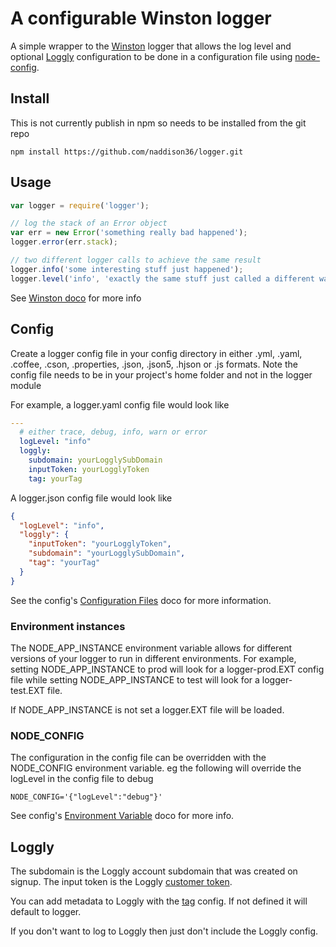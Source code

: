A configurable Winston logger
===============

A simple wrapper to the [Winston](https://github.com/winstonjs/winston) logger that allows the log level and optional [Loggly](https://www.loggly.com/) configuration to be done in a configuration file using [node-config](https://github.com/lorenwest/node-config).

## Install

This is not currently publish in npm so needs to be installed from the git repo
```
npm install https://github.com/naddison36/logger.git
```

## Usage

```javascript
var logger = require('logger');

// log the stack of an Error object
var err = new Error('something really bad happened');
logger.error(err.stack);

// two different logger calls to achieve the same result
logger.info('some interesting stuff just happened');
logger.level('info', 'exactly the same stuff just called a different way');
```

See [Winston doco](https://github.com/winstonjs/winston#logging) for more info

## Config
Create a logger config file in your config directory in either .yml, .yaml, .coffee, .cson, .properties, .json, .json5, .hjson or .js formats.
Note the config file needs to be in your project's home folder and not in the logger module

For example, a logger.yaml config file would look like
```yaml
---
  # either trace, debug, info, warn or error
  logLevel: "info"
  loggly:
    subdomain: yourLogglySubDomain
    inputToken: yourLogglyToken
    tag: yourTag
```

A logger.json config file would look like
```json
{
  "logLevel": "info",
  "loggly": {
    "inputToken": "yourLogglyToken",
    "subdomain": "yourLogglySubDomain",
    "tag": "yourTag"
  }
}
```

See the config's [Configuration Files](https://github.com/lorenwest/node-config/wiki/Configuration-Files) doco for more information.

### Environment instances
The NODE_APP_INSTANCE environment variable allows for different versions of your logger to run in different environments.
For example, setting NODE_APP_INSTANCE to prod will look for a logger-prod.EXT config file while
setting NODE_APP_INSTANCE to test will look for a logger-test.EXT file.

If NODE_APP_INSTANCE is not set a logger.EXT file will be loaded.

### NODE_CONFIG
The configuration in the config file can be overridden with the NODE_CONFIG environment variable. eg the following will override the logLevel in the config file to debug
```
NODE_CONFIG='{"logLevel":"debug"}'
```

See config's [Environment Variable](https://github.com/lorenwest/node-config/wiki/Environment-Variables) doco for more info.

## Loggly
The subdomain is the Loggly account subdomain that was created on signup. The input token is the Loggly [customer token](https://www.loggly.com/docs/customer-token-authentication-token/).

You can add metadata to Loggly with the [tag](https://www.loggly.com/docs/tags/) config. If not defined it will default to logger.

If you don't want to log to Loggly then just don't include the Loggly config.
